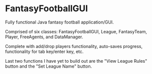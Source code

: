 # FantasyFootballGUI
Fully functional Java fantasy football application/GUI.

Comprised of six classes: FantasyFootballGUI, League, FantasyTeam, Player, FreeAgents, and DataManager.

Complete with add/drop players functionality, auto-saves progress, functionality for tab key/enter key, etc.

Last two functions I have yet to build out are the "View League Rules" button and the "Set League Name" button.
